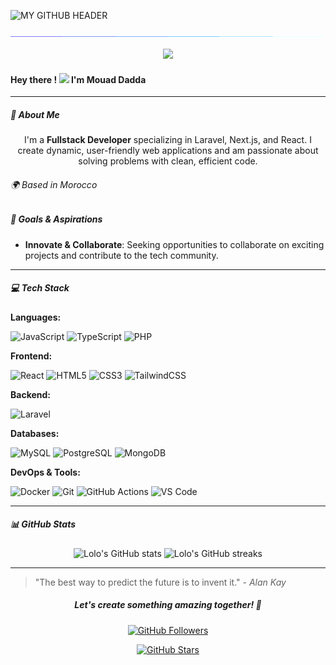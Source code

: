 ![MY GITHUB HEADER](./images/my%20github%20header.svg)

![LINE](./images/line.gif)

<p align="center"> 
  <img src="https://profile-counter.glitch.me/mouad-dadda/count.svg" />
</p>

<h4> Hey there !  <img src="https://media.giphy.com/media/hvRJCLFzcasrR4ia7z/giphy.gif" width="25px"> I'm Mouad Dadda</h4>

---

##### 🌟 About Me

<div align="center">
  I'm a <b>Fullstack Developer</b> specializing in Laravel, Next.js, and React. I create dynamic, user-friendly web applications and am passionate about solving problems with clean, efficient code.

</div>

###### 🌍 Based in Morocco

##### 🚀 Goals & Aspirations

- **Innovate & Collaborate**: Seeking opportunities to collaborate on exciting projects and contribute to the tech community.

---

##### 💻 Tech Stack

**Languages:**

![JavaScript](https://img.shields.io/badge/JavaScript-F7DF1E?style=for-the-badge&logo=javascript&logoColor=black)
![TypeScript](https://img.shields.io/badge/TypeScript-007ACC?style=for-the-badge&logo=typescript&logoColor=white)
![PHP](https://img.shields.io/badge/PHP-777BB4?style=for-the-badge&logo=php&logoColor=white)

**Frontend:**

![React](https://img.shields.io/badge/React-61DAFB?style=for-the-badge&logo=react&logoColor=black)
![HTML5](https://img.shields.io/badge/HTML5-E34F26?style=for-the-badge&logo=html5&logoColor=white)
![CSS3](https://img.shields.io/badge/CSS3-1572B6?style=for-the-badge&logo=css3&logoColor=white)
![TailwindCSS](https://img.shields.io/badge/TailwindCSS-38B2AC?style=for-the-badge&logo=tailwind-css&logoColor=white)

**Backend:**

![Laravel](https://img.shields.io/badge/Laravel-FF2D20?style=for-the-badge&logo=laravel&logoColor=white)

**Databases:**

![MySQL](https://img.shields.io/badge/MySQL-4479A1?style=for-the-badge&logo=mysql&logoColor=white)
![PostgreSQL](https://img.shields.io/badge/PostgreSQL-336791?style=for-the-badge&logo=postgresql&logoColor=white)
![MongoDB](https://img.shields.io/badge/MongoDB-47A248?style=for-the-badge&logo=mongodb&logoColor=white)

**DevOps & Tools:**

![Docker](https://img.shields.io/badge/Docker-2496ED?style=for-the-badge&logo=docker&logoColor=white)
![Git](https://img.shields.io/badge/Git-F05032?style=for-the-badge&logo=git&logoColor=white)
![GitHub Actions](https://img.shields.io/badge/GitHub_Actions-2088FF?style=for-the-badge&logo=github-actions&logoColor=white)
![VS Code](https://img.shields.io/badge/VS%20Code-007ACC?style=for-the-badge&logo=visual-studio-code&logoColor=white)

---

##### 📊 GitHub Stats

<div align="center">
  <img height="150px" src="https://github-readme-stats.vercel.app/api?username=mouad-dadda&show_icons=true&theme=radical" alt="Lolo's GitHub stats" />
  <img height="150px" src="https://github-readme-streak-stats.herokuapp.com/?user=mouad-dadda&theme=radical" alt="Lolo's GitHub streaks" />
</div>

---

> "The best way to predict the future is to invent it." - _Alan Kay_

<div align="center">

##### Let's create something amazing together! 🤝

[![GitHub Followers](https://img.shields.io/github/followers/mouad-dadda?style=social)](https://github.com/mouad-dadda)

[![GitHub Stars](https://img.shields.io/github/stars/mouad-dadda?style=social)](https://github.com/mouad-dadda)

</div>
